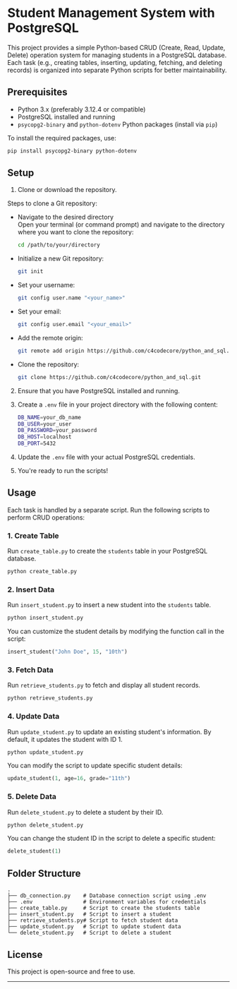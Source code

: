 # Student Management System with PostgreSQL

This project provides a simple Python-based CRUD (Create, Read, Update, Delete) operation system for managing students in a PostgreSQL database. Each task (e.g., creating tables, inserting, updating, fetching, and deleting records) is organized into separate Python scripts for better maintainability.

## Prerequisites

- Python 3.x (preferably 3.12.4 or compatible)
- PostgreSQL installed and running
- `psycopg2-binary` and `python-dotenv` Python packages (install via `pip`)
  
To install the required packages, use:
```bash
pip install psycopg2-binary python-dotenv
```

## Setup

1. Clone or download the repository.

Steps to clone a Git repository:

- Navigate to the desired directory  
   Open your terminal (or command prompt) and navigate to the directory where you want to clone the repository:
   ```bash
   cd /path/to/your/directory
   ```
- Initialize a new Git repository:
  ```bash
  git init
  ```
- Set your username:
  ```bash
  git config user.name "<your_name>"
  ```
- Set your email:
  ```bash
  git config user.email "<your_email>"
  ```
- Add the remote origin:
  ```bash
  git remote add origin https://github.com/c4codecore/python_and_sql.git
  ```
- Clone the repository:
  ```bash
  git clone https://github.com/c4codecore/python_and_sql.git
  ```

2. Ensure that you have PostgreSQL installed and running.
3. Create a `.env` file in your project directory with the following content:

   ```bash
   DB_NAME=your_db_name
   DB_USER=your_user
   DB_PASSWORD=your_password
   DB_HOST=localhost
   DB_PORT=5432
   ```

4. Update the `.env` file with your actual PostgreSQL credentials.

5. You're ready to run the scripts!

## Usage

Each task is handled by a separate script. Run the following scripts to perform CRUD operations:

### 1. Create Table

Run `create_table.py` to create the `students` table in your PostgreSQL database.

```bash
python create_table.py
```

### 2. Insert Data

Run `insert_student.py` to insert a new student into the `students` table.

```bash
python insert_student.py
```

You can customize the student details by modifying the function call in the script:
```python
insert_student("John Doe", 15, "10th")
```

### 3. Fetch Data

Run `retrieve_students.py` to fetch and display all student records.

```bash
python retrieve_students.py
```

### 4. Update Data

Run `update_student.py` to update an existing student's information. By default, it updates the student with ID 1.

```bash
python update_student.py
```

You can modify the script to update specific student details:
```python
update_student(1, age=16, grade="11th")
```

### 5. Delete Data

Run `delete_student.py` to delete a student by their ID.

```bash
python delete_student.py
```

You can change the student ID in the script to delete a specific student:
```python
delete_student(1)
```

## Folder Structure

```
.
├── db_connection.py    # Database connection script using .env
├── .env                # Environment variables for credentials
├── create_table.py     # Script to create the students table
├── insert_student.py   # Script to insert a student
├── retrieve_students.py# Script to fetch student data
├── update_student.py   # Script to update student data
└── delete_student.py   # Script to delete a student
```

## License

This project is open-source and free to use.

---
